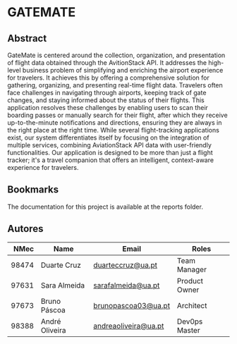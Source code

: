 # GATEMATE

## Abstract
GateMate is centered around the collection, organization, and presentation of flight
data obtained through the AvitionStack API. It addresses the high-level business problem
of simplifying and enriching the airport experience for travelers. It achieves this by offering a
comprehensive solution for gathering, organizing, and presenting real-time flight data.
Travelers often face challenges in navigating through airports, keeping track of gate
changes, and staying informed about the status of their flights. This application resolves
these challenges by enabling users to scan their boarding passes or manually search for
their flight, after which they receive up-to-the-minute notifications and directions, ensuring
they are always in the right place at the right time.
While several flight-tracking applications exist, our system differentiates itself by
focusing on the integration of multiple services, combining AviationStack API data with
user-friendly functionalities. Our application is designed to be more than just a flight
tracker; it's a travel companion that offers an intelligent, context-aware experience for
travelers.

## Bookmarks
The documentation for this project is available at the reports folder.

## Autores

| NMec | Name | Email | Roles |
|--:|---|---|---|
| 98474| Duarte Cruz | duarteccruz@ua.pt | Team Manager |
| 97631| Sara Almeida | sarafalmeida@ua.pt| Product Owner |
| 97673| Bruno Páscoa | brunopascoa03@ua.pt | Architect |
| 98388| André Oliveira| andreaoliveira@ua.pt| Dev0ps Master |